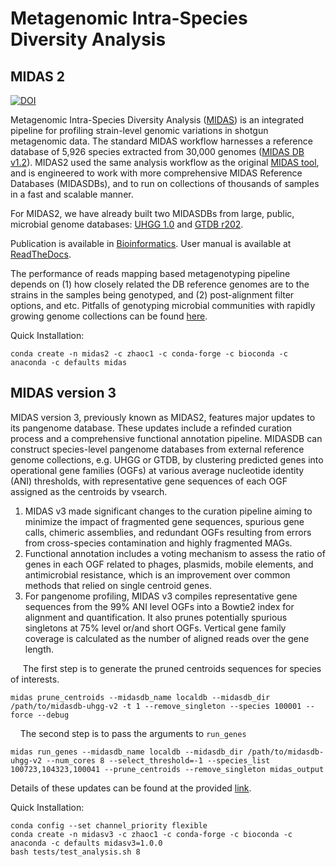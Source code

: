 # Metagenomic Intra-Species Diversity Analysis

## MIDAS 2

[![DOI](https://zenodo.org/badge/195910808.svg)](https://zenodo.org/badge/latestdoi/195910808)

Metagenomic Intra-Species Diversity Analysis ([MIDAS](https://genome.cshlp.org/content/26/11/1612)) is an integrated pipeline for profiling strain-level genomic variations in shotgun metagenomic data. The standard MIDAS workflow harnesses a reference database of 5,926 species extracted from 30,000 genomes ([MIDAS DB v1.2](midas_db_v1.2.tar.gz)). MIDAS2 used the same analysis workflow as the original [MIDAS tool](https://github.com/snayfach/MIDAS), and is engineered to work with more comprehensive MIDAS Reference Databases (MIDASDBs), and to run on  collections of thousands of samples in a fast and scalable manner.

For MIDAS2, we have already built two MIDASDBs from large, public, microbial genome databases: [UHGG 1.0](https://www.nature.com/articles/s41587-020-0603-3) and [GTDB r202](https://gtdb.ecogenomic.org/). 


Publication is available in [Bioinformatics](https://academic.oup.com/bioinformatics/advance-article/doi/10.1093/bioinformatics/btac713/6793850). User manual is available at [ReadTheDocs](https://midas2.readthedocs.io/en/latest).

The performance of reads mapping based metagenotyping pipeline depends on (1) how closely related the DB reference genomes are to the strains in the samples being genotyped, and (2) post-alignment filter options, and etc. Pitfalls of genotyping microbial communities with rapidly growing genome collections can be found [here](https://www.biorxiv.org/content/10.1101/2022.06.30.498336v1).

Quick Installation:

```
conda create -n midas2 -c zhaoc1 -c conda-forge -c bioconda -c anaconda -c defaults midas
```

## MIDAS version 3

MIDAS version 3, previously known as MIDAS2, features major updates to its pangenome database. These updates include a refinded curation process and a comprehensive functional annotation pipeline. MIDASDB can construct species-level pangenome databases from external reference genome collections, e.g. UHGG or GTDB, by clustering predicted genes into operational gene families (OGFs) at various average nucleotide identity (ANI) thresholds, with representative gene sequences of each OGF assigned as the centroids by vsearch.

1. MIDAS v3 made significant changes to the curation pipeline aiming to minimize the impact of fragmented gene sequences, spurious gene calls, chimeric assemblies, and redundant OGFs resulting from errors from cross-species contamination and highly fragmented MAGs.
2. Functional annotation includes a voting mechanism to assess the ratio of genes in each OGF related to phages, plasmids, mobile elements, and antimicrobial resistance, which is an improvement over common methods that relied on single centroid genes.
3. For pangenome profiling, MIDAS v3 compiles representative gene sequences from the 99% ANI level OGFs into a Bowtie2 index for alignment and quantification. It also  prunes potentially spurious singletons at 75% level or/and short OGFs. Vertical gene family coverage is calculated as the number of aligned reads over the gene length. 

&nbsp;&nbsp;&nbsp;&nbsp; The first step is to generate the pruned centroids sequences for species of interests. 

```
midas prune_centroids --midasdb_name localdb --midasdb_dir /path/to/midasdb-uhgg-v2 -t 1 --remove_singleton --species 100001 --force --debug
```

&nbsp;&nbsp;&nbsp;&nbsp;The second step is to pass the arguments to `run_genes`

```
midas run_genes --midasdb_name localdb --midasdb_dir /path/to/midasdb-uhgg-v2 --num_cores 8 --select_threshold=-1 --species_list 100723,104323,100041 --prune_centroids --remove_singleton midas_output
```


Details of these updates can be found at the provided [link](https://www.biorxiv.org/content/10.1101/2024.04.10.588779v1).

Quick Installation:

```
conda config --set channel_priority flexible
conda create -n midasv3 -c zhaoc1 -c conda-forge -c bioconda -c anaconda -c defaults midasv3=1.0.0
bash tests/test_analysis.sh 8
```
